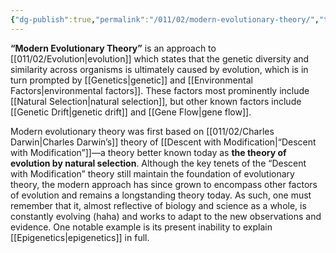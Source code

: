 ```yaml
---
{"dg-publish":true,"permalink":"/011/02/modern-evolutionary-theory/","title":"Modern Evolutionary Theory","tags":["BIOL422"],"created":"2024-09-26T13:45:04.104-07:00","updated":"2024-09-26T15:21:25.692-07:00"}
---
```


**“Modern Evolutionary Theory”** is an approach to [[011/02/Evolution\|evolution]] which states that the genetic diversity and similarity across organisms is ultimately caused by evolution, which is in turn prompted by [[Genetics\|genetic]] and [[Environmental Factors\|environmental factors]]. These factors most prominently include [[Natural Selection\|natural selection]], but other known factors include [[Genetic Drift\|genetic drift]] and [[Gene Flow\|gene flow]].

Modern evolutionary theory was first based on [[011/02/Charles Darwin\|Charles Darwin’s]] theory of [[Descent with Modification\|“Descent with Modification”]]—a theory better known today as **the theory of evolution by natural selection**. Although the key tenets of the “Descent with Modification” theory still maintain the foundation of evolutionary theory, the modern approach has since grown to encompass other factors of evolution and remains a longstanding theory today. As such, one must remember that it, almost reflective of biology and science as a whole, is constantly evolving (haha) and works to adapt to the new observations and evidence. One notable example is its present inability to explain [[Epigenetics\|epigenetics]] in full.